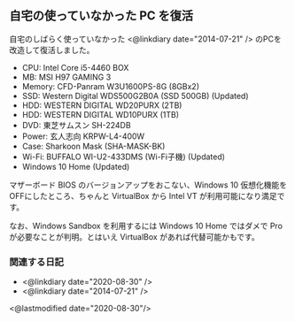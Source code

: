 ## 自宅の使っていなかった PC を復活

自宅のしばらく使っていなかった <@linkdiary date="2014-07-21" /> のPCを改造して復活しました。

- CPU: Intel Core i5-4460 BOX
- MB: MSI H97 GAMING 3
- Memory: CFD-Panram W3U1600PS-8G (8GBx2)
- SSD: Western Digital WDS500G2B0A (SSD 500GB) (Updated)
- HDD: WESTERN DIGITAL WD20PURX (2TB)
- HDD: WESTERN DIGITAL WD10PURX (1TB)
- DVD: 東芝サムスン SH-224DB
- Power: 玄人志向 KRPW-L4-400W
- Case: Sharkoon Mask (SHA-MASK-BK)
- Wi-Fi: BUFFALO WI-U2-433DMS (Wi-Fi子機) (Updated)
- Windows 10 Home (Updated)

マザーボード BIOS のバージョンアップをおこない、Windows 10 仮想化機能をOFFにしたところ、ちゃんと VirtualBox から Intel VT が利用可能になり満足です。

なお、Windows Sandbox を利用するには Windows 10 Home ではダメで Pro が必要なことが判明。とはいえ VirtualBox があれば代替可能かもです。

### 関連する日記

- <@linkdiary date="2020-08-30" />
- <@linkdiary date="2014-07-21" />

<@lastmodified date="2020-08-30"/>
